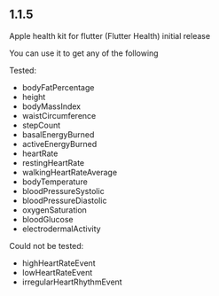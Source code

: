## 1.1.5

Apple health kit for flutter (Flutter Health) initial release

You can use it to get any of the following

Tested: 

* bodyFatPercentage
* height
* bodyMassIndex
* waistCircumference
* stepCount
* basalEnergyBurned
* activeEnergyBurned
* heartRate
* restingHeartRate
* walkingHeartRateAverage
* bodyTemperature
* bloodPressureSystolic
* bloodPressureDiastolic
* oxygenSaturation
* bloodGlucose
* electrodermalActivity 

Could not be tested:
  
* highHeartRateEvent
* lowHeartRateEvent
* irregularHeartRhythmEvent
